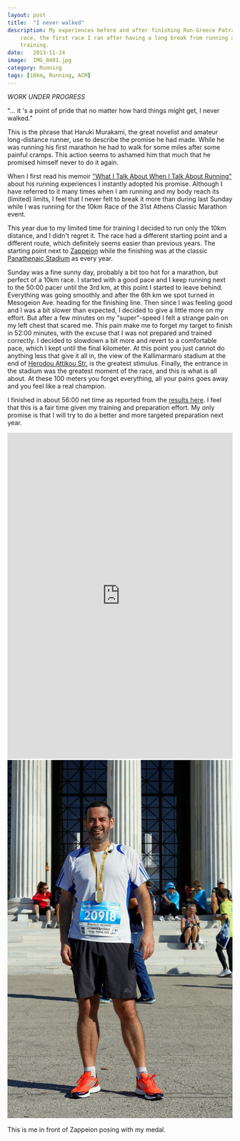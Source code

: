 ```yaml
---
layout: post
title:  "I never walked"
description: My experiences before and after finishing Run-Greece Patras 10K
    race, the first race I ran after having a long break from running and
    training.
date:   2013-11-14
image:  IMG_0401.jpg
category: Running
tags: [10km, Running, ACM]
---
```


<em>WORK UNDER PROGRESS</em>


<p class="quote">
"... it 's a point of pride that no matter how hard things might get,
I never walked."
</p>

This is the phrase that Haruki Murakami, the great novelist and amateur
long-distance runner, use to describe the promise he had made.
While he was running his first marathon he had to walk for some miles after
some painful cramps. This action seems to ashamed him that much that he
promised himself never to do it again.

When I first read his  memoir <a href='http://www.amazon.com/dp/0307389839'>
"What I Talk About When I Talk About Running"</a> about his running
experiences I instantly adopted his promise. Although I have referred to it
many times when I am running and my body reach its (limited) limits,
 I feel that I never felt to break it more than during last Sunday while I
 was running for the 10km Race of the 31st Athens Classic Marathon event.

This year due to my limited time for training I decided to run only the 10km
distance, and I didn't regret it. The race had a different starting point and
 a different route, which definitely seems easier than previous years. The
 starting point next to <a href='http://www.zappeion.gr/index.asp'>
 Zappeion</a> while the finishing was at the classic
 <a href='http://en.wikipedia.org/wiki/Panathenaic_Stadium'>Panathenaic
 Stadium</a> as every year.

 Sunday was a fine sunny day, probably a bit too hot for a marathon,
 but perfect of a 10km race. I started with a good pace and I keep running
 next to the 50:00 pacer until the 3rd km, at this point I started to leave
 behind. Everything was going smoothly and after the 6th km we spot turned in
 Mesogeion Ave. heading for the finishing line. Then since I was feeling
 good and I was a bit slower than expected, I decided to give a little more
 on my effort. But after a few minutes on my "super"-speed I felt a strange
 pain on my left chest that scared me. This pain make me to forget my
 target to finish in 52:00 minutes, with the excuse that I was not
 prepared and trained correctly. I decided to slowdown a bit more and revert
 to a comfortable pace, which I kept until the final kilometer. At this point
 you just cannot do anything less that give it all in,
 the view of the Kallimarmaro stadium at the end of
 <a href='http://en.wikipedia.org/wiki/Herodou_Attikou_Street'>Herodou
 Attikou Str.</a> is the greatest stimulus. Finally,
 the entrance in the stadium was the greatest moment of the race,
 and this is what is all about. At these 100 meters you
 forget everything, all your pains goes away and you feel like a real
 champion.

 I finished in about 56:00 net time as reported from the  <a
 href='http://216.139.249.136/results2013/bib.asp?l=1&bib=20918'>
 results here</a>. I feel that this is a fair time given my training and
 preparation effort. My only promise is that I will try to do a better and
 more targeted preparation next year.


<iframe id="mapmyfitness_route"
src="http://snippets.mapmycdn.com/routes/view/embedded/324136525?width=600&height=500&elevation=true&info=true&line_color=E60f0bdb&rgbhex=DB0B0E&distance_markers=0&unit_type=metric&map_mode=ROADMAP&last_updated=2013-11-14T00:38:04+02:00"
height="730px" width="100%" frameborder="0">
</iframe>

<br>

<img src="/images/IMG_0401.jpg" alt="bbarekas @ ACM 2013" class="center"/>

<p class="caption">
This is me in front of Zappeion posing with my medal.
</p>
